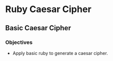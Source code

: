 # Ruby Caesar Cipher
## Basic Caesar Cipher
### Objectives
- Apply basic ruby to generate a caesar cipher.
